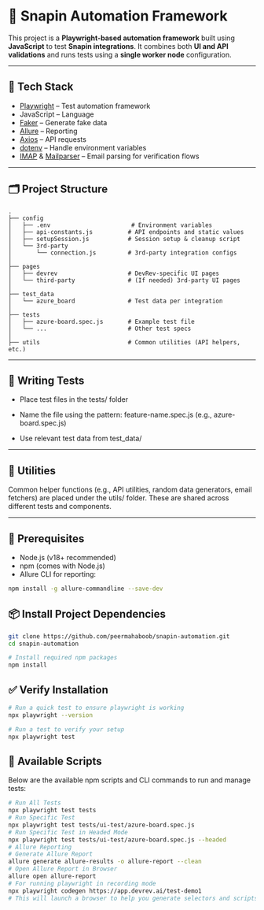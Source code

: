 # 📌 Snapin Automation Framework
This project is a **Playwright-based automation framework** built using **JavaScript** to test **Snapin integrations**. It combines both **UI and API validations** and runs tests using a **single worker node** configuration.

---

## 🧰 Tech Stack
- [Playwright](https://playwright.dev/) – Test automation framework  
- JavaScript – Language  
- [Faker](https://fakerjs.dev/) – Generate fake data  
- [Allure](https://docs.qameta.io/allure/) – Reporting  
- [Axios](https://axios-http.com/) – API requests  
- [dotenv](https://www.npmjs.com/package/dotenv) – Handle environment variables  
- [IMAP](https://www.npmjs.com/package/imap) & [Mailparser](https://nodemailer.com/extras/mailparser/) – Email parsing for verification flows

---

## 🗂️ Project Structure
```
.
├── config
│   ├── .env                       # Environment variables
│   ├── api-constants.js          # API endpoints and static values
│   ├── setupSession.js           # Session setup & cleanup script
│   └── 3rd-party
│       └── connection.js         # 3rd-party integration configs
│
├── pages
│   ├── devrev                    # DevRev-specific UI pages
│   └── third-party               # (If needed) 3rd-party UI pages
│
├── test_data
│   └── azure_board               # Test data per integration
│
├── tests
│   ├── azure-board.spec.js       # Example test file
│   └── ...                       # Other test specs
│
├── utils                         # Common utilities (API helpers, etc.)
```
----

## 🧪 Writing Tests
- Place test files in the tests/ folder

- Name the file using the pattern: feature-name.spec.js (e.g., azure-board.spec.js)

- Use relevant test data from test_data/

---

## 🔁 Utilities
Common helper functions (e.g., API utilities, random data generators, email fetchers) are placed under the utils/ folder. These are shared across different tests and components.

---

## 📝 Prerequisites
-  Node.js (v18+ recommended)
-  npm (comes with Node.js)
-  Allure CLI for reporting:
``` bash
npm install -g allure-commandline --save-dev
```

## 📦 Install Project Dependencies
``` bash
git clone https://github.com/peermahaboob/snapin-automation.git
cd snapin-automation

# Install required npm packages
npm install
```

## ✅ Verify Installation
``` bash
# Run a quick test to ensure playwright is working
npx playwright --version

# Run a test to verify your setup
npx playwright test
```

## 🚀 Available Scripts
Below are the available npm scripts and CLI commands to run and manage tests:

```bash
# Run All Tests
npx playwright test tests
# Run Specific Test
npx playwright test tests/ui-test/azure-board.spec.js
# Run Specific Test in Headed Mode
npx playwright test tests/ui-test/azure-board.spec.js --headed
# Allure Reporting
# Generate Allure Report
allure generate allure-results -o allure-report --clean
# Open Allure Report in Browser
allure open allure-report
# For running playwright in recording mode
npx playwright codegen https://app.devrev.ai/test-demo1
# This will launch a browser to help you generate selectors and scripts by recording user interactions.
```





